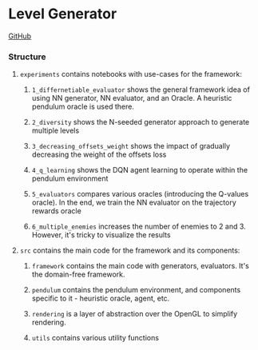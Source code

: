 # Level Generator

[GitHub](https://github.com/elumixor/DRL-Level-Generator/tree/global/python_opengl/python)

### Structure

1. `experiments` contains notebooks with use-cases for the framework:
   1. `1_differnetiable_evaluator` shows the general framework idea of using NN generator, NN evaluator, and an Oracle.
      A heuristic pendulum oracle is used there.

   2. `2_diversity` shows the N-seeded generator approach to generate multiple levels

   3. `3_decreasing_offsets_weight` shows the impact of gradually decreasing the weight of the offsets loss

   4. `4_q_learning` shows the DQN agent learning to operate within the pendulum environment

   5. `5_evaluators` compares various oracles (introducing the Q-values oracle). In the end, we train the NN evaluator
      on the trajectory rewards oracle

   6. `6_multiple_enemies` increases the number of enemies to 2 and 3. However, it's tricky to visualize the results

2. `src` contains the main code for the framework and its components:

   1. `framework` contains the main code with generators, evaluators. It's the domain-free framework.

   2. `pendulum` contains the pendulum environment, and components specific to it - heuristic oracle, agent, etc.

   3. `rendering` is a layer of abstraction over the OpenGL to simplify rendering.

   4. `utils` contains various utility functions

